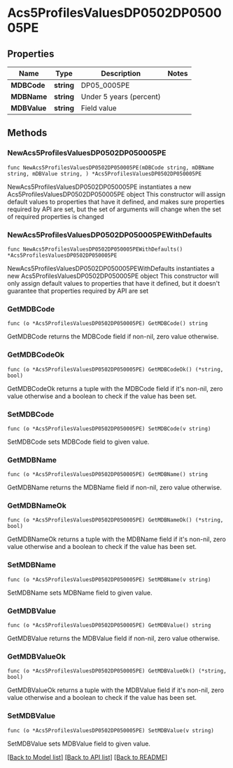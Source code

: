 # Acs5ProfilesValuesDP0502DP050005PE

## Properties

Name | Type | Description | Notes
------------ | ------------- | ------------- | -------------
**MDBCode** | **string** | DP05_0005PE | 
**MDBName** | **string** | Under 5 years (percent) | 
**MDBValue** | **string** | Field value | 

## Methods

### NewAcs5ProfilesValuesDP0502DP050005PE

`func NewAcs5ProfilesValuesDP0502DP050005PE(mDBCode string, mDBName string, mDBValue string, ) *Acs5ProfilesValuesDP0502DP050005PE`

NewAcs5ProfilesValuesDP0502DP050005PE instantiates a new Acs5ProfilesValuesDP0502DP050005PE object
This constructor will assign default values to properties that have it defined,
and makes sure properties required by API are set, but the set of arguments
will change when the set of required properties is changed

### NewAcs5ProfilesValuesDP0502DP050005PEWithDefaults

`func NewAcs5ProfilesValuesDP0502DP050005PEWithDefaults() *Acs5ProfilesValuesDP0502DP050005PE`

NewAcs5ProfilesValuesDP0502DP050005PEWithDefaults instantiates a new Acs5ProfilesValuesDP0502DP050005PE object
This constructor will only assign default values to properties that have it defined,
but it doesn't guarantee that properties required by API are set

### GetMDBCode

`func (o *Acs5ProfilesValuesDP0502DP050005PE) GetMDBCode() string`

GetMDBCode returns the MDBCode field if non-nil, zero value otherwise.

### GetMDBCodeOk

`func (o *Acs5ProfilesValuesDP0502DP050005PE) GetMDBCodeOk() (*string, bool)`

GetMDBCodeOk returns a tuple with the MDBCode field if it's non-nil, zero value otherwise
and a boolean to check if the value has been set.

### SetMDBCode

`func (o *Acs5ProfilesValuesDP0502DP050005PE) SetMDBCode(v string)`

SetMDBCode sets MDBCode field to given value.


### GetMDBName

`func (o *Acs5ProfilesValuesDP0502DP050005PE) GetMDBName() string`

GetMDBName returns the MDBName field if non-nil, zero value otherwise.

### GetMDBNameOk

`func (o *Acs5ProfilesValuesDP0502DP050005PE) GetMDBNameOk() (*string, bool)`

GetMDBNameOk returns a tuple with the MDBName field if it's non-nil, zero value otherwise
and a boolean to check if the value has been set.

### SetMDBName

`func (o *Acs5ProfilesValuesDP0502DP050005PE) SetMDBName(v string)`

SetMDBName sets MDBName field to given value.


### GetMDBValue

`func (o *Acs5ProfilesValuesDP0502DP050005PE) GetMDBValue() string`

GetMDBValue returns the MDBValue field if non-nil, zero value otherwise.

### GetMDBValueOk

`func (o *Acs5ProfilesValuesDP0502DP050005PE) GetMDBValueOk() (*string, bool)`

GetMDBValueOk returns a tuple with the MDBValue field if it's non-nil, zero value otherwise
and a boolean to check if the value has been set.

### SetMDBValue

`func (o *Acs5ProfilesValuesDP0502DP050005PE) SetMDBValue(v string)`

SetMDBValue sets MDBValue field to given value.



[[Back to Model list]](../README.md#documentation-for-models) [[Back to API list]](../README.md#documentation-for-api-endpoints) [[Back to README]](../README.md)


